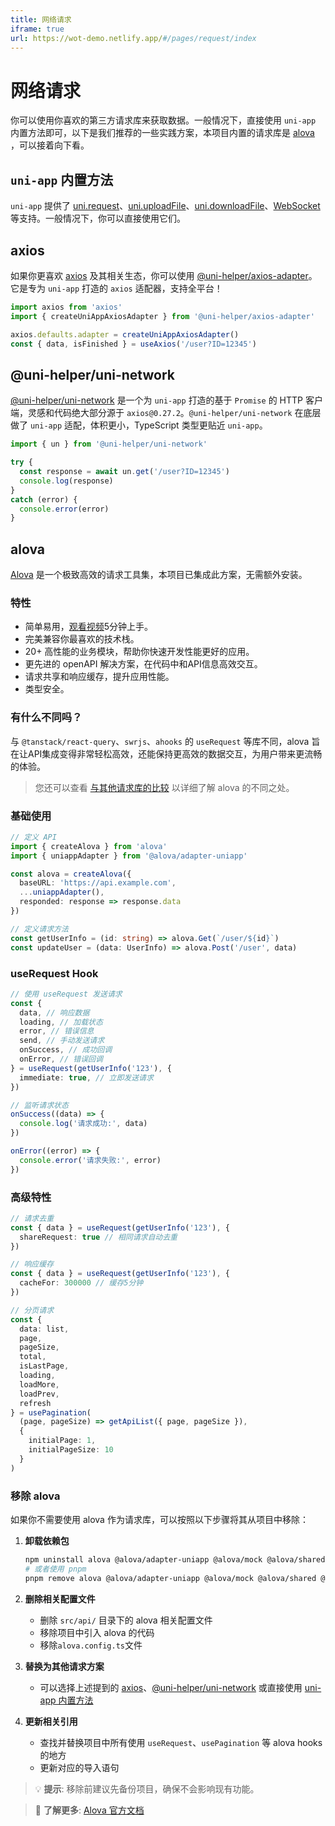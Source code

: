 ```yaml
---
title: 网络请求
iframe: true
url: https://wot-demo.netlify.app/#/pages/request/index
---
```


# 网络请求

你可以使用你喜欢的第三方请求库来获取数据。一般情况下，直接使用 `uni-app` 内置方法即可，以下是我们推荐的一些实践方案，本项目内置的请求库是 [alova](#alova) ，可以接着向下看。

## `uni-app` 内置方法

`uni-app` 提供了 [uni.request](https://uniapp.dcloud.net.cn/api/request/request.html)、[uni.uploadFile](https://uniapp.dcloud.net.cn/api/request/network-file.html#uploadfile)、[uni.downloadFile](https://uniapp.dcloud.net.cn/api/request/network-file.html#downloadfile)、[WebSocket](https://uniapp.dcloud.net.cn/api/request/websocket.html) 等支持。一般情况下，你可以直接使用它们。

## axios

如果你更喜欢 [axios](https://github.com/axios/axios) 及其相关生态，你可以使用 [@uni-helper/axios-adapter](https://github.com/uni-helper/axios-adapter)。它是专为 `uni-app` 打造的 `axios` 适配器，支持全平台！

```ts
import axios from 'axios'
import { createUniAppAxiosAdapter } from '@uni-helper/axios-adapter'

axios.defaults.adapter = createUniAppAxiosAdapter()
const { data, isFinished } = useAxios('/user?ID=12345')
```

## @uni-helper/uni-network

[@uni-helper/uni-network](https://github.com/uni-helper/uni-network) 是一个为 `uni-app` 打造的基于 `Promise` 的 HTTP 客户端，灵感和代码绝大部分源于 `axios@0.27.2`。`@uni-helper/uni-network` 在底层做了 `uni-app` 适配，体积更小，TypeScript 类型更贴近 `uni-app`。

```ts
import { un } from '@uni-helper/uni-network'

try {
  const response = await un.get('/user?ID=12345')
  console.log(response)
}
catch (error) {
  console.error(error)
}
```

## alova

[Alova](https://github.com/alovajs/alova) 是一个极致高效的请求工具集，本项目已集成此方案，无需额外安装。

### 特性

- 简单易用，[观看视频](https://alova.js.org/video-tutorial)5分钟上手。
- 完美兼容你最喜欢的技术栈。
- 20+ 高性能的业务模块，帮助你快速开发性能更好的应用。
- 更先进的 openAPI 解决方案，在代码中和API信息高效交互。
- 请求共享和响应缓存，提升应用性能。
- 类型安全。

### 有什么不同吗？

与 `@tanstack/react-query`、`swrjs`、`ahooks` 的 `useRequest` 等库不同，alova 旨在让API集成变得非常轻松高效，还能保持更高效的数据交互，为用户带来更流畅的体验。

> 您还可以查看 [与其他请求库的比较](https://alova.js.org/about/comparison) 以详细了解 alova 的不同之处。

### 基础使用

```typescript
// 定义 API
import { createAlova } from 'alova'
import { uniappAdapter } from '@alova/adapter-uniapp'

const alova = createAlova({
  baseURL: 'https://api.example.com',
  ...uniappAdapter(),
  responded: response => response.data
})

// 定义请求方法
const getUserInfo = (id: string) => alova.Get(`/user/${id}`)
const updateUser = (data: UserInfo) => alova.Post('/user', data)
```

### useRequest Hook

```typescript
// 使用 useRequest 发送请求
const {
  data, // 响应数据
  loading, // 加载状态
  error, // 错误信息
  send, // 手动发送请求
  onSuccess, // 成功回调
  onError, // 错误回调
} = useRequest(getUserInfo('123'), {
  immediate: true, // 立即发送请求
})

// 监听请求状态
onSuccess((data) => {
  console.log('请求成功:', data)
})

onError((error) => {
  console.error('请求失败:', error)
})
```

### 高级特性

```typescript
// 请求去重
const { data } = useRequest(getUserInfo('123'), {
  shareRequest: true // 相同请求自动去重
})

// 响应缓存
const { data } = useRequest(getUserInfo('123'), {
  cacheFor: 300000 // 缓存5分钟
})

// 分页请求
const {
  data: list,
  page,
  pageSize,
  total,
  isLastPage,
  loading,
  loadMore,
  loadPrev,
  refresh
} = usePagination(
  (page, pageSize) => getApiList({ page, pageSize }),
  {
    initialPage: 1,
    initialPageSize: 10
  }
)
```

### 移除 alova

如果你不需要使用 alova 作为请求库，可以按照以下步骤将其从项目中移除：

1. **卸载依赖包**
   ```bash
   npm uninstall alova @alova/adapter-uniapp @alova/mock @alova/shared @alova/wormhole
   # 或者使用 pnpm
   pnpm remove alova @alova/adapter-uniapp @alova/mock @alova/shared @alova/wormhole
   ```

2. **删除相关配置文件**
   - 删除 `src/api/` 目录下的 alova 相关配置文件
   - 移除项目中引入 alova 的代码
   - 移除`alova.config.ts`文件

3. **替换为其他请求方案**
   - 可以选择上述提到的 [axios](#axios)、[@uni-helper/uni-network](#uni-helperuni-network) 或直接使用 [uni-app 内置方法](#uni-app-内置方法)

4. **更新相关引用**
   - 查找并替换项目中所有使用 `useRequest`、`usePagination` 等 alova hooks 的地方
   - 更新对应的导入语句

> 💡 **提示**: 移除前建议先备份项目，确保不会影响现有功能。

> 📖 **了解更多**: [Alova 官方文档](https://alova.js.org/zh-CN/)
